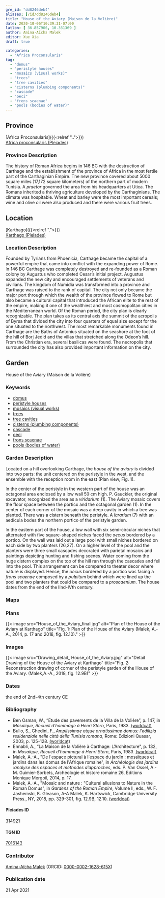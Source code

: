 ```yaml
---
gre_id: "dd8246deb4"
aliases: [/id/dd8246deb4]
title: "House of the Aviary (Maison de la Volière)"
date: 2020-10-06T10:39:31-07:00
latlon: [ 36.857906, 10.331369 ]
author: Amina-Aïcha Malek
editor: Xue Xia
draft: true

categories:
  - "Africa Proconsularis"
tag:
  - "domus"
  - "peristyle houses"
  - "mosaics (visual works)"
  - "trees"
  - "tree cavities"
  - "cisterns (plumbing components)"
  - "cascade"
  - "oeci"
  - "frons scaenae"
  - "pools (bodies of water)"
---
```


## Province
[Africa Proconsularis]({{<relref "..">}}) \
[Africa proconsularis (Pleiades)](https://pleiades.stoa.org/places/991341)

### Province Description
The history of Roman Africa begins in 146 BC with the destruction of Carthage and the establishment of the province of Africa in the most fertile part of the Carthaginian Empire. The new province covered about 5000 square miles (17,172 square kilometers) of the northern part of modern Tunisia. A *praetor* governed the area from his headquarters at Utica. The Romans inherited a thriving agriculture developed by the Carthaginians. The climate was hospitable. Wheat and barley were the most important cereals; wine and olive oil were also produced and there were various fruit trees.

## Location

[Karthago]({{<relref ".">}}) \
[Karthago (Pleiades)](https://pleiades.stoa.org/places/314921)

### Location Description

Founded by Tyrians from Phoenicia, Carthage became the capital of a powerful empire that came into conflict with the expanding power of Rome. In 146 BC Carthage was completely destroyed and re-founded as a Roman colony by Augustus who completed Cesar’s initial project. Augustus expanded the new city and encouraged settlements of veterans and civilians. The kingdom of Numidia was transformed into a province and Carthage was raised to the rank of capital. The city not only became the major port through which the wealth of the province flowed to Rome but also became a cultural capital that introduced the African elite to the rest of the empire, making it one of the wealthiest and most cosmopolitan cities in the Mediterranean world.
Of the Roman period, the city plan is clearly recognizable. The plan takes as its central axis the summit of the acropolis of Byrsa that divided the city into four quarters of equal size except for the one situated to the northwest. The most remarkable monuments found in Carthage are the Baths of Antonius situated on the seashore at the foot of the hill of Borj Jedid and the villas that stretched along the Odeon’s hill. From the Christian era, several basilicas were found. The necropolis that surrounded the city has also provided important information on the city.

<!-- LEAVE THIS BLANK FOR NOW -->

<!--## Sublocation-->

<!--
[AREA WITHIN LOCATION, LIKE “PALATINE HILL”](GEOREFERENCE LINK)
A sublocation is any area larger than an individual garden, but located within a location. I would always try to include a link to a controlled vocabulary here if possible. This ID may well be different from the Garden ID, e.g., Pompeii versus a Garden in one of the houses which has its own Pleiades ID.
-->

<!--### Sublocation Description-->

<!-- DESCRIPTION -->

## Garden
House of the Aviary (Maison de la Volière)

### Keywords
- [domus](http://vocab.getty.edu/page/aat/300005506)
- [peristyle houses](http://vocab.getty.edu/page/aat/300005452)
- [mosaics (visual works)](http://vocab.getty.edu/page/aat/300015342)
- [trees](#)
- [tree cavities](#)
- [cisterns (plumbing components)](http://vocab.getty.edu/page/aat/300052558)
- [cascade](#)
- [oeci](http://vocab.getty.edu/page/aat/300080791)
- [frons scaenae](#)
- [pools (bodies of water)](http://vocab.getty.edu/page/aat/300008692)

### Garden Description
 Located on a hill overlooking Carthage, the *house of the aviary* is divided into two parts: the unit centered on the peristyle in the west, and the ensemble with the reception room in the east (Plan view, Fig. 1).

 In the center of the peristyle in the western part of the house was an octagonal area enclosed by a low wall 50 cm high. P. Gauckler, the original excavator, recognized the area as a *viridarium* (1). The Aviary mosaic covers the floor space between the portico and the octagonal garden (1). In the center of each corner of the mosaic was a deep cavity in which a tree was planted. There was a cistern beneath the peristyle. A *lararium* (7) with an aedicula bodes the northern portico of the peristyle garden.

 In the eastern part of the house, a low wall with six semi-circular niches that alternated with five square-shaped niches faced the *oecus* bordered by a portico. On the wall was laid out a large pool with small niches bordered on each side by two planters (26,27). On a higher level of the pool and the planters were three small cascades decorated with parietal mosaics and paintings depicting hunting and fishing scenes. Water coming from the huge cistern complex on the top of the hill ran through the cascades and fell into the pool. This arrangement can be compared to theater decor where nature is displayed. Hence, the *oecus* bordered by a portico was facing a *frons scaenae* composed by a *pulpitum* behind which were lined up the pool and two planters that could be compared to a *proscaenium*. The house dates from the end of the IInd-IVth century.


### Maps

<!--
{{< figure src="IMG_URL" alt="ALT_TEXT" title="CAPTION" >}}
-->

### Plans
{{< image src="House_of_the_Aviary_final.jpg" alt="Plan of the House of the Aviary at Karthago" title="Fig. 1: Plan of the House of the Aviary (Malek, A.-A., 2014, p. 17 and 2018, fig. 12.10)." >}}
<!--
{{< figure src="IMG_URL" alt="ALT_TEXT" title="CAPTION" >}}
-->

### Images


{{< image src="Drawing_detail_ House_of_the_Aviary.jpg" alt="Detail Drawing of the House of the Aviary at Karthago" title="Fig. 2: Reconstruction drawing of corner of the peristyle garden of the House of the Aviary. (Malek,A.-A., 2018, fig. 12.9B)" >}}

### Dates
the end of 2nd-4th century CE

### Bibliography
* Ben Osman, W., “Etude des pavements de la Villa de la Volière”, p. 147, in *Mosaïque, Recueil d’hommage à Henri Stern*, Paris, 1983. [(worldcat)](http://www.worldcat.org/oclc/10727878)
* Bullo, S., Ghedini, F., *Amplissimae atque ornatissimae domus: l'edilizia residenziale nelle città della Tunisia romana*, Rome: Edizioni Quasar, 2003, p. 125-128. [(worldcat)](http://www.worldcat.org/oclc/989088620)
* Ennabli, A., “La Maison de la Volière à Carthage: L’Architecture", p. 132, in *Mosaïque, Recueil d’hommage à Henri Stern*, Paris, 1983. [(worldcat)](http://www.worldcat.org/oclc/10727878)
* Malek, A.-A., "De l'espace pictural à l'espace du jardin : mosaïques et jardins dans les domus de l'Afrique romaine", in *Archéologie des jardins :analyse des espaces et méthodes d’approches*, eds. P. Van Ossel, A.-M. Guimier-Sorbets, Archéologie et histore romaine 26, Editions Monique Mergoil, 2014, p. 17.
* Malek, A.-A., "Mosaic and nature : "Cultural allusions to Nature in the Roman Domus", in *Gardens of the Roman Empire*, Volume II, eds., W. F. Jashemski, K. Gleason, A-A Malek, K. Hartswick, Cambridge University Press., NY, 2018, pp. 329-301, fig. 12.9B, 12.10. [(worldcat)](http://www.worldcat.org/oclc/1021392532)




<!--#### Periodo ID-->

<!-- [PERIODO_ID](https://pleiades.stoa.org/places/PLEIADES_ID) -->

#### Pleiades ID

[314921](https://pleiades.stoa.org/places/314921)

#### TGN ID
[7016143](http://vocab.getty.edu/page/tgn/7016143)

### Contributor
[Amina-Aïcha Malek](link) (ORCID: [0000-0002-1628-615X](https://orcid.org/0000-0002-1628-615X))

### Publication date

21 Apr 2021

<!--### Related articles-->

<!-- Links to other related articles. Leave blank for now -->
